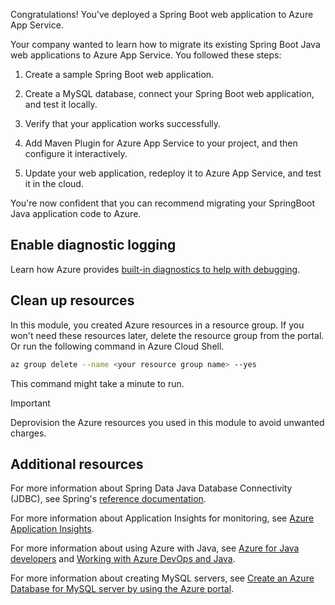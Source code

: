 Congratulations! You've deployed a Spring Boot web application to Azure App Service.

Your company wanted to learn how to migrate its existing Spring Boot Java web applications to Azure App Service. You followed these steps:

1. Create a sample Spring Boot web application.

1. Create a MySQL database, connect your Spring Boot web application, and test it locally.

1. Verify that your application works successfully.

1. Add Maven Plugin for Azure App Service to your project, and then configure it interactively.

1. Update your web application, redeploy it to Azure App Service, and test it in the cloud.

You're now confident that you can recommend migrating your SpringBoot Java application code to Azure.

## Enable diagnostic logging

Learn how Azure provides [built-in diagnostics to help with debugging](https://docs.microsoft.com/azure/app-service/troubleshoot-diagnostic-logs/?WT.mc_id=java-10785-ropreddy?azure-portal=true).

## Clean up resources

In this module, you created Azure resources in a resource group. If you won't need these resources later, delete the resource group from the portal. Or run the following command in Azure Cloud Shell.

```bash
az group delete --name <your resource group name> --yes
```

This command might take a minute to run.

> [!IMPORTANT]
> Deprovision the Azure resources you used in this module to avoid unwanted charges.

## Additional resources

For more information about Spring Data Java Database Connectivity (JDBC), see Spring's [reference documentation](https://docs.spring.io/spring-data/jdbc/docs/current/reference/html/#reference&WT.mc_id=java-10785-ropreddy?azure-portal=true).

For more information about Application Insights for monitoring, see [Azure Application Insights](https://docs.microsoft.com/azure/developer/java/spring-framework/configure-spring-boot-java-applicationinsights/?WT.mc_id=java-10785-ropreddy&azure-portal=true).

For more information about using Azure with Java, see [Azure for Java developers](https://docs.microsoft.com/azure/developer/java/?WT.mc_id=java-10785-ropreddy?azure-portal=true) and [Working with Azure DevOps and Java](https://docs.microsoft.com/azure/devops/pipelines/ecosystems/java?WT.mc_id=java-10785-ropreddy?azure-portal=true).

For more information about creating MySQL servers, see [Create an Azure Database for MySQL server by using the Azure portal](https://docs.microsoft.com/azure/mysql/quickstart-create-mysql-server-database-using-azure-portal/?WT.mc_id=java-10785-ropreddy?azure-portal=true).

